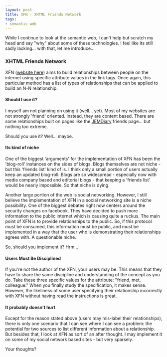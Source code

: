 ```yaml
---
layout: post
title: XFN - XHTML Friends Network
tags:
- semantic web
---
```

While I continue to look at the semantic web, I can't help but scratch my head and say "why" about some of these technologies.  I feel like its still sadly lacking... with that, let me introduce...

### XHTML Friends Network

XFN ([website here](http://gmpg.org/xfn/)) aims to build relationships between people on the internet using specific attribute values in the link tags.  Once again, this particular method has a list of types of relationships that can be applied to build an N-N relationship.

#### Should I use it?

I myself am not planning on using it (well... yet).  Most of my websites are not strongly 'friend' oriented.  Instead, they are content based.  There are some relationships built on pages like the [JEMDiary](http://jemdiary.com) friends page... but nothing too extreme.

Should you use it?  Well... maybe.

#### Its kind of niche

One of the biggest 'arguments' for the implementation of XFN has been the 'blog-roll' instances on the sides of blogs.  Blogs themselves are not niche - but this 'friends list' kind of is.  I think only a small portion of users actually keep an updated blog-roll.  Blogs are so widespread - especially now with media company based and editorial blogs - that keeping a 'friends list' would be nearly impossible.  So that niche is dying.

Another large portion of the web is social networking.  However, I still believe the implementation of XFN in a social networking site is a niche possibility.  One of the biggest debates right now centers around the security changes on facebook.  They have decided to push more information to the public internet which is causing quite a ruckus.  The main point of XFN is to provide relationships to the public.  So, if this protocol must be consumed, this information must be public, and must be implemented in a way that the user who is demonstrating their relationships agrees with.  A questionable niche.

So, should you implement it?  Hrm...

#### Users Must Be Disciplined

If you're not the author of the XFN, your users may be.  This means that they have to share the same discipline and understanding of the concept as you do.  Take these three specific values for the attribute: "friend, met, colleague."  When you finally study the specification, it makes sense.  However, the likeliness of some user specifying their relationship incorrectly with XFN without having read the instructions is great.

#### It probably doesn't hurt

Except for the reason stated above (users may mis-label their relationships), there is only one scenario that I can see where I can see a problem: the potential for two sources to list different information about a relationship.  But besides that, I look at XFN as sort of an after thought.  I may implement it on some of my social network based sites - but very sparsely.

Your thoughts?
